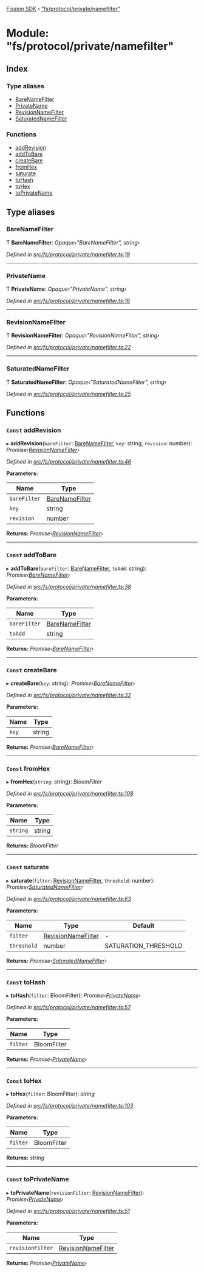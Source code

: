 [Fission SDK](../README.md) › ["fs/protocol/private/namefilter"](_fs_protocol_private_namefilter_.md)

# Module: "fs/protocol/private/namefilter"

## Index

### Type aliases

* [BareNameFilter](_fs_protocol_private_namefilter_.md#barenamefilter)
* [PrivateName](_fs_protocol_private_namefilter_.md#privatename)
* [RevisionNameFilter](_fs_protocol_private_namefilter_.md#revisionnamefilter)
* [SaturatedNameFilter](_fs_protocol_private_namefilter_.md#saturatednamefilter)

### Functions

* [addRevision](_fs_protocol_private_namefilter_.md#const-addrevision)
* [addToBare](_fs_protocol_private_namefilter_.md#const-addtobare)
* [createBare](_fs_protocol_private_namefilter_.md#const-createbare)
* [fromHex](_fs_protocol_private_namefilter_.md#const-fromhex)
* [saturate](_fs_protocol_private_namefilter_.md#const-saturate)
* [toHash](_fs_protocol_private_namefilter_.md#const-tohash)
* [toHex](_fs_protocol_private_namefilter_.md#const-tohex)
* [toPrivateName](_fs_protocol_private_namefilter_.md#const-toprivatename)

## Type aliases

###  BareNameFilter

Ƭ **BareNameFilter**: *Opaque‹"BareNameFilter", string›*

*Defined in [src/fs/protocol/private/namefilter.ts:19](https://github.com/fission-suite/webnative/blob/693f51f/src/fs/protocol/private/namefilter.ts#L19)*

___

###  PrivateName

Ƭ **PrivateName**: *Opaque‹"PrivateName", string›*

*Defined in [src/fs/protocol/private/namefilter.ts:16](https://github.com/fission-suite/webnative/blob/693f51f/src/fs/protocol/private/namefilter.ts#L16)*

___

###  RevisionNameFilter

Ƭ **RevisionNameFilter**: *Opaque‹"RevisionNameFilter", string›*

*Defined in [src/fs/protocol/private/namefilter.ts:22](https://github.com/fission-suite/webnative/blob/693f51f/src/fs/protocol/private/namefilter.ts#L22)*

___

###  SaturatedNameFilter

Ƭ **SaturatedNameFilter**: *Opaque‹"SaturatedNameFilter", string›*

*Defined in [src/fs/protocol/private/namefilter.ts:25](https://github.com/fission-suite/webnative/blob/693f51f/src/fs/protocol/private/namefilter.ts#L25)*

## Functions

### `Const` addRevision

▸ **addRevision**(`bareFilter`: [BareNameFilter](_fs_protocol_private_namefilter_.md#barenamefilter), `key`: string, `revision`: number): *Promise‹[RevisionNameFilter](_fs_protocol_private_namefilter_.md#revisionnamefilter)›*

*Defined in [src/fs/protocol/private/namefilter.ts:46](https://github.com/fission-suite/webnative/blob/693f51f/src/fs/protocol/private/namefilter.ts#L46)*

**Parameters:**

Name | Type |
------ | ------ |
`bareFilter` | [BareNameFilter](_fs_protocol_private_namefilter_.md#barenamefilter) |
`key` | string |
`revision` | number |

**Returns:** *Promise‹[RevisionNameFilter](_fs_protocol_private_namefilter_.md#revisionnamefilter)›*

___

### `Const` addToBare

▸ **addToBare**(`bareFilter`: [BareNameFilter](_fs_protocol_private_namefilter_.md#barenamefilter), `toAdd`: string): *Promise‹[BareNameFilter](_fs_protocol_private_namefilter_.md#barenamefilter)›*

*Defined in [src/fs/protocol/private/namefilter.ts:38](https://github.com/fission-suite/webnative/blob/693f51f/src/fs/protocol/private/namefilter.ts#L38)*

**Parameters:**

Name | Type |
------ | ------ |
`bareFilter` | [BareNameFilter](_fs_protocol_private_namefilter_.md#barenamefilter) |
`toAdd` | string |

**Returns:** *Promise‹[BareNameFilter](_fs_protocol_private_namefilter_.md#barenamefilter)›*

___

### `Const` createBare

▸ **createBare**(`key`: string): *Promise‹[BareNameFilter](_fs_protocol_private_namefilter_.md#barenamefilter)›*

*Defined in [src/fs/protocol/private/namefilter.ts:32](https://github.com/fission-suite/webnative/blob/693f51f/src/fs/protocol/private/namefilter.ts#L32)*

**Parameters:**

Name | Type |
------ | ------ |
`key` | string |

**Returns:** *Promise‹[BareNameFilter](_fs_protocol_private_namefilter_.md#barenamefilter)›*

___

### `Const` fromHex

▸ **fromHex**(`string`: string): *BloomFilter*

*Defined in [src/fs/protocol/private/namefilter.ts:108](https://github.com/fission-suite/webnative/blob/693f51f/src/fs/protocol/private/namefilter.ts#L108)*

**Parameters:**

Name | Type |
------ | ------ |
`string` | string |

**Returns:** *BloomFilter*

___

### `Const` saturate

▸ **saturate**(`filter`: [RevisionNameFilter](_fs_protocol_private_namefilter_.md#revisionnamefilter), `threshold`: number): *Promise‹[SaturatedNameFilter](_fs_protocol_private_namefilter_.md#saturatednamefilter)›*

*Defined in [src/fs/protocol/private/namefilter.ts:63](https://github.com/fission-suite/webnative/blob/693f51f/src/fs/protocol/private/namefilter.ts#L63)*

**Parameters:**

Name | Type | Default |
------ | ------ | ------ |
`filter` | [RevisionNameFilter](_fs_protocol_private_namefilter_.md#revisionnamefilter) | - |
`threshold` | number | SATURATION_THRESHOLD |

**Returns:** *Promise‹[SaturatedNameFilter](_fs_protocol_private_namefilter_.md#saturatednamefilter)›*

___

### `Const` toHash

▸ **toHash**(`filter`: BloomFilter): *Promise‹[PrivateName](_fs_protocol_private_namefilter_.md#privatename)›*

*Defined in [src/fs/protocol/private/namefilter.ts:57](https://github.com/fission-suite/webnative/blob/693f51f/src/fs/protocol/private/namefilter.ts#L57)*

**Parameters:**

Name | Type |
------ | ------ |
`filter` | BloomFilter |

**Returns:** *Promise‹[PrivateName](_fs_protocol_private_namefilter_.md#privatename)›*

___

### `Const` toHex

▸ **toHex**(`filter`: BloomFilter): *string*

*Defined in [src/fs/protocol/private/namefilter.ts:103](https://github.com/fission-suite/webnative/blob/693f51f/src/fs/protocol/private/namefilter.ts#L103)*

**Parameters:**

Name | Type |
------ | ------ |
`filter` | BloomFilter |

**Returns:** *string*

___

### `Const` toPrivateName

▸ **toPrivateName**(`revisionFilter`: [RevisionNameFilter](_fs_protocol_private_namefilter_.md#revisionnamefilter)): *Promise‹[PrivateName](_fs_protocol_private_namefilter_.md#privatename)›*

*Defined in [src/fs/protocol/private/namefilter.ts:51](https://github.com/fission-suite/webnative/blob/693f51f/src/fs/protocol/private/namefilter.ts#L51)*

**Parameters:**

Name | Type |
------ | ------ |
`revisionFilter` | [RevisionNameFilter](_fs_protocol_private_namefilter_.md#revisionnamefilter) |

**Returns:** *Promise‹[PrivateName](_fs_protocol_private_namefilter_.md#privatename)›*
